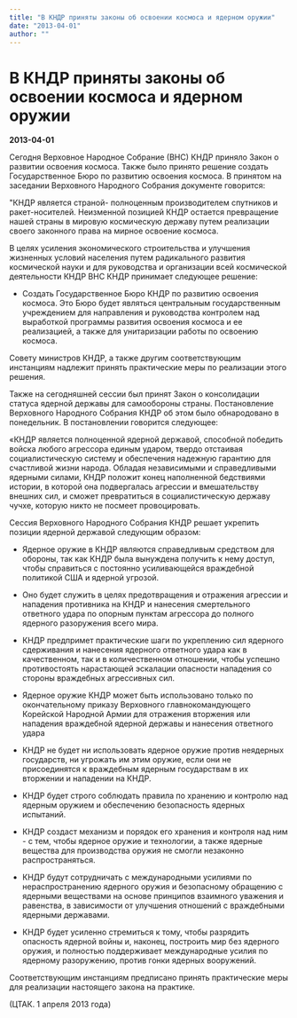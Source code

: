 ```yaml
---
title: "В КНДР приняты законы об освоении космоса и ядерном оружии"
date: "2013-04-01"
author: ""
---
```


# В КНДР приняты законы об освоении космоса и ядерном оружии

**2013-04-01** 

Сегодня Верховное Народное Собрание (ВНС) КНДР приняло Закон о развитии освоения космоса. Также было принято решение создать Государственное Бюро по развитию освоения космоса. В принятом на заседании Верховного Народного Собрания документе говорится:

 "КНДР является страной- полноценным производителем спутников и ракет-носителей. Неизменной позицией КНДР остается превращение нашей страны в мировую космическую державу путем реализации своего законного права на мирное освоение космоса.

В целях усиления экономического строительства и улучшения жизненных условий населения путем радикального развития космической науки и для руководства и организации всей космической деятельности КНДР ВНС КНДР принимает следующее решение:

 - Создать Государственное Бюро КНДР по развитию освоения космоса. Это Бюро будет являться центральным государственным учреждением для направления и руководства контролем над выработкой программы развития освоения космоса и ее реализацией, а также для унитаризации работы по освоению космоса.

Совету министров КНДР, а также другим соответствующим инстанциям надлежит принять практические меры по реализации этого решения.

Также на сегодняшней сессии был принят Закон о консолидации статуса ядерной державы для самообороны страны. Постановление Верховного Народного Собрания КНДР об этом было обнародовано в понедельник. В постановлении говорится следующее:

 «КНДР является полноценной ядерной державой, способной победить войска любого агрессора единым ударом, твердо отстаивая социалистическую систему и обеспечения надежную гарантию для счастливой жизни народа. Обладая независимыми и справедливыми ядерными силами, КНДР положит конец наполненной бедствиями истории, в которой она подвергалась агрессии и вмешательству внешних сил, и сможет превратиться в социалистическую державу чучхе, которую никто не посмеет провоцировать.

Сессия Верховного Народного Собрания КНДР решает укрепить позиции ядерной державой следующим образом:

 - Ядерное оружие в КНДР являются справедливым средством для обороны, так как КНДР была вынуждена получить к нему доступ, чтобы справиться с постоянно усиливающейся враждебной политикой США и ядерной угрозой.

 - Оно будет служить в целях предотвращения и отражения агрессии и нападения противника на КНДР и нанесения смертельного ответного удара по опорным пунктам агрессора до полного ядерного разоружения всего мира.

 - КНДР предпримет практические шаги по укреплению сил ядерного сдерживания и нанесения ядерного ответного удара как в качественном, так и в количественном отношении, чтобы успешно противостоять нарастающей эскалации опасности нападения со стороны враждебных агрессивных сил.

 - Ядерное оружие КНДР может быть использовано только по окончательному приказу Верховного главнокомандующего Корейской Народной Армии для отражения вторжения или нападения враждебной ядерной державы и нанесения ответного удара

 - КНДР не будет ни использовать ядерное оружие против неядерных государств, ни угрожать им этим оружие, если они не присоединятся к враждебным ядерным государствам в их вторжении и нападении на КНДР.

 - КНДР будет строго соблюдать правила по хранению и контролю над ядерным оружием и обеспечению безопасность ядерных испытаний.

 - КНДР создаcт механизм и порядок его хранения и контроля над ним - с тем, чтобы ядерное оружие и технологии, а также ядерные вещества для производства оружия не смогли незаконно распространяться.

 - КНДР будут сотрудничать с международными усилиями по нераспространению ядерного оружия и безопасному обращению с ядерными веществами на основе принципов взаимного уважения и равенства, в зависимости от улучшения отношений с враждебными ядерными державами.

 - КНДР будет усиленно стремиться к тому, чтобы разрядить опасность ядерной войны и, наконец, построить мир без ядерного оружия, и полностью поддерживает международные усилия по ядерному разоружению, против гонки ядерных вооружений.

Соответствующим инстанциям предписано принять практические меры для реализации настоящего закона на практике.

 (ЦТАК. 1 апреля 2013 года)